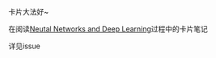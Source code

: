 卡片大法好~

在阅读[Neutal Networks and Deep Learning](http://neuralnetworksanddeeplearning.com/)过程中的卡片笔记

详见issue

